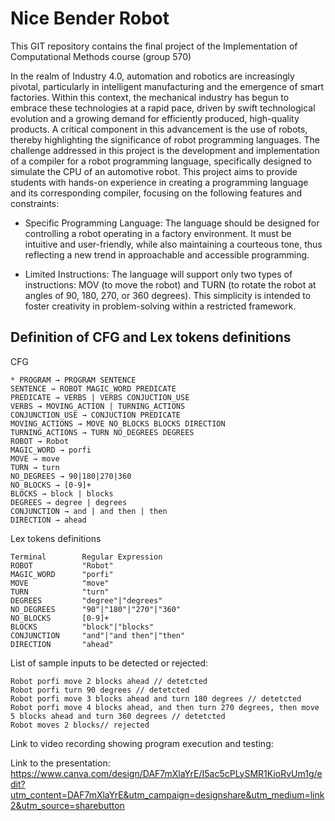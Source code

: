 # Nice Bender Robot 

This GIT repository contains the final project of the Implementation of Computational Methods course (group 570)

In the realm of Industry 4.0, automation and robotics are increasingly pivotal, particularly in intelligent manufacturing and the emergence of smart factories. Within this context, the mechanical industry has begun to embrace these technologies at a rapid pace, driven by swift technological evolution and a growing demand for efficiently produced, high-quality products. A critical component in this advancement is the use of robots, thereby highlighting the significance of robot programming languages.
The challenge addressed in this project is the development and implementation of a compiler for a robot programming language, specifically designed to simulate the CPU of an automotive robot. This project aims to provide students with hands-on experience in creating a programming language and its corresponding compiler, focusing on the following features and constraints:

* Specific Programming Language: The language should be designed for controlling a robot operating in a factory environment. It must be intuitive and user-friendly, while also maintaining a courteous tone, thus reflecting a new trend in approachable and accessible programming.

* Limited Instructions: The language will support only two types of instructions: MOV (to move the robot) and TURN (to rotate the robot at angles of 90, 180, 270, or 360 degrees). This simplicity is intended to foster creativity in problem-solving within a restricted framework.

## Definition of CFG and Lex tokens definitions 

CFG

```
* PROGRAM → PROGRAM SENTENCE
SENTENCE → ROBOT MAGIC_WORD PREDICATE
PREDICATE → VERBS | VERBS CONJUCTION_USE
VERBS → MOVING_ACTION | TURNING_ACTIONS
CONJUNCTION_USE → CONJUCTION PREDICATE
MOVING_ACTIONS → MOVE NO_BLOCKS BLOCKS DIRECTION
TURNING_ACTIONS → TURN NO_DEGREES DEGREES
ROBOT → Robot
MAGIC_WORD → porfi
MOVE → move
TURN → turn
NO_DEGREES → 90|180|270|360
NO_BLOCKS → [0-9]+
BLOCKS → block | blocks
DEGREES → degree | degrees
CONJUNCTION → and | and then | then
DIRECTION → ahead

```

Lex tokens definitions 

```
Terminal        Regular Expression
ROBOT           "Robot"
MAGIC_WORD      "porfi"
MOVE            "move"
TURN            "turn"
DEGREES         "degree"|"degrees"
NO_DEGREES      "90"|"180"|"270"|"360"
NO_BLOCKS       [0-9]+
BLOCKS          "block"|"blocks"
CONJUNCTION     "and"|"and then"|"then"
DIRECTION       "ahead"
```

List of sample inputs to be detected or rejected:

```
Robot porfi move 2 blocks ahead // detetcted
Robot porfi turn 90 degrees // detetcted
Robot porfi move 3 blocks ahead and turn 180 degrees // detetcted
Robot porfi move 4 blocks ahead, and then turn 270 degrees, then move 5 blocks ahead and turn 360 degrees // detetcted
Robot moves 2 blocks// rejected 
```

Link to video recording showing program execution and testing:

Link to the presentation: https://www.canva.com/design/DAF7mXlaYrE/I5ac5cPLySMR1KioRvUm1g/edit?utm_content=DAF7mXlaYrE&utm_campaign=designshare&utm_medium=link2&utm_source=sharebutton

